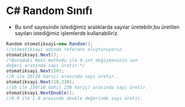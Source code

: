 # C# Random Sınıfı

- Bu sınıf sayesinde istediğimiz aralıklarda sayılar üretebilir,bu üretilen sayıları istediğimiz işlemlerde kullanabiliriz.

```C#
Random otomatiksayi=new Random();
//otomatiksayi adında referans oluşturuyoruz.
otomatiksayi.Next();
/*Buradaki Next methodu ile 0-int değişkeninin son
değeri arasında sayı üretir.*/
otomatiksayi.Next(20);
//0 ile 20(20 hariç) arasında sayı üretir.
otomatiksayi.Next(10,230);
//10 ile 230(10 dahil 230 hariç) arasında sayı üretir.
otomatiksayi.NextDouble();
//0.0 ile 1.0 arasında double değerinde sayı üretir.
```